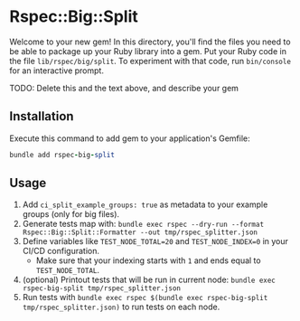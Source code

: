 # Rspec::Big::Split

Welcome to your new gem! In this directory, you'll find the files you need to be able to package up your Ruby library into a gem. Put your Ruby code in the file `lib/rspec/big/split`. To experiment with that code, run `bin/console` for an interactive prompt.

TODO: Delete this and the text above, and describe your gem

## Installation

Execute this command to add gem to your application's Gemfile:

```ruby
bundle add rspec-big-split
```

## Usage

1. Add `ci_split_example_groups: true` as metadata to your example groups (only for big files).
2. Generate tests map with: `bundle exec rspec --dry-run --format Rspec::Big::Split::Formatter --out tmp/rspec_splitter.json`
3. Define variables like `TEST_NODE_TOTAL=20` and `TEST_NODE_INDEX=0` in your CI/CD configuration.
   * Make sure that your indexing starts with `1` and ends equal to `TEST_NODE_TOTAL`.
4. (optional) Printout tests that will be run in current node: `bundle exec rspec-big-split tmp/rspec_splitter.json`
5. Run tests with `bundle exec rspec $(bundle exec rspec-big-split tmp/rspec_splitter.json)` to run tests on each node.
